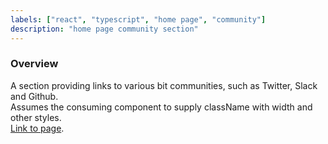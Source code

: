```yaml
---
labels: ["react", "typescript", "home page", "community"]
description: "home page community section"
---
```


### Overview

A section providing links to various bit communities, such as Twitter, Slack and Github.  
Assumes the consuming component to supply className with width and other styles.  
[Link to page](https://bit.dev).
